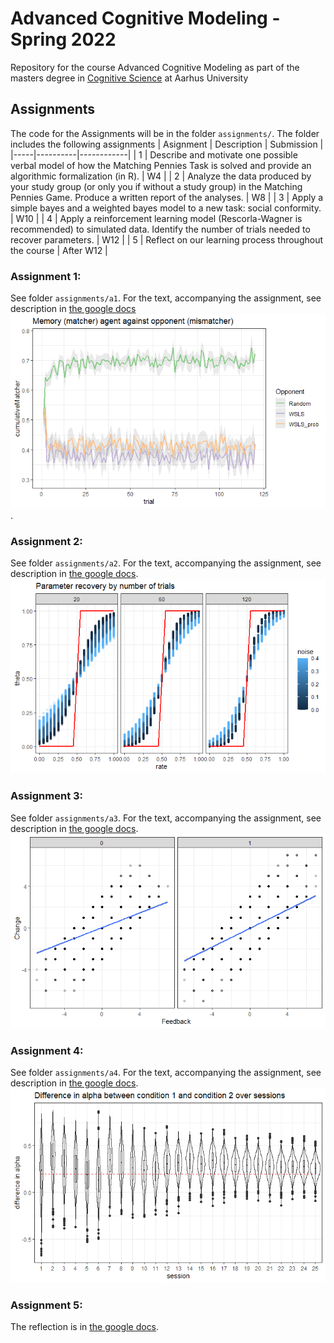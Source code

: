 # Advanced Cognitive Modeling - Spring 2022
Repository for the course Advanced Cognitive Modeling as part of the masters degree in [Cognitive Science](https://eddiprod.au.dk/EDDI/webservices/DokOrdningService.cfc?method=visGodkendtOrdning&dokOrdningId=14811&sprog=en) at Aarhus University

## Assignments
The code for the Assignments will be in the folder ``assignments/``. The folder includes the following assignments
| Asignment | Description | Submission |
|-----|----------|------------|
| 1 | Describe and motivate one possible verbal model of how the Matching Pennies Task is solved and provide an algorithmic formalization (in R). | W4 |
| 2 | Analyze the data produced by your study group (or only you if without a study group) in the Matching Pennies Game. Produce a written report of the analyses. | W8 |
| 3 | Apply a simple bayes and a weighted bayes model to a new task: social conformity. | W10 |
| 4 | Apply a reinforcement learning model (Rescorla-Wagner is recommended) to simulated data. Identify the number of trials needed to recover parameters. | W12 |
| 5 | Reflect on our learning process throughout the course | After W12 |

### Assignment 1:
See folder ```assignments/a1```.
For the text, accompanying the assignment, see description in [the google docs](https://docs.google.com/document/d/1zb-AtV45-vx2DGHeZ7ZWjA_5C7Qsavs6SuY2_GykeuI/edit)
![mem_against_all](assignments/a1/fig/mem_against_all.png).

### Assignment 2:
See folder ```assignments/a2```.
For the text, accompanying the assignment, see description in [the google docs](https://docs.google.com/document/d/1uGExV1nhm-FP5QGTHoyG3bA-oj1253n0vUR04Z1nc28/edit#heading=h.dxsscth36fui).
![parameter_recovery](assignments/a2/fig/parameter_recovery_all_points.png)

### Assignment 3:
See folder ```assignments/a3```.
For the text, accompanying the assignment, see description in [the google docs](https://docs.google.com/document/d/1ab_LKP8O2EaGfPfGugPH00LyCcf3N6tSL6IM2p4vj-w/edit).
![change_feedback](assignments/a3/fig/change_feedback_groups.png)

### Assignment 4:
See folder ```assignments/a4```.
For the text, accompanying the assignment, see description in [the google docs](https://docs.google.com/document/d/1j4ZhBgyHOVTARA4uSQwQ5qawJG1r1xR40Pr-ly-hLGY/edit).
![session_diff](assignments/a4/fig/session_diff.png)

### Assignment 5:
The reflection is in [the google docs](https://docs.google.com/document/d/1mwMT34dkK0EjKFlavax09HF9UIDVFRj9M4PsJy_6A7g/edit#).

